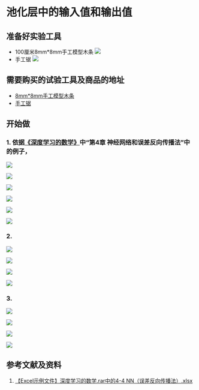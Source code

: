 ﻿# 池化层中的输入值和输出值

## 准备好实验工具

- 100厘米8mm*8mm手工模型木条
![](/images/体验卷积神经网络中的数学原理/第2层中3个神经单元的输入值和输出值/8mm手工模型木条.jpg)
- 手工锯
![](/images/体验卷积神经网络中的数学原理/第2层中3个神经单元的输入值和输出值/手工锯.jpg)

## 需要购买的试验工具及商品的地址

- [8mm*8mm手工模型木条](https://item.taobao.com/item.htm?spm=a1z09.2.0.0.7f642e8dJTGJWM&id=543446811425&_u=3c6ncud14e3)
- [手工锯](https://detail.tmall.com/item.htm?id=525869238835&spm=a1z09.2.0.0.46d82e8dlFtmf6&_u=qc6ncud3ffd)

## 开始做

### 1. 依据[《深度学习的数学》](https://www.ituring.com.cn/book/2593)中“第4章 神经网络和误差反向传播法”中的例子，

![](/images/体验卷积神经网络中的数学原理/第2层中3个神经单元的输入值和输出值/0a0.jpg)

![](/images/体验卷积神经网络中的数学原理/第2层中3个神经单元的输入值和输出值/1a00.jpg)

![](/images/体验卷积神经网络中的数学原理/第2层中3个神经单元的输入值和输出值/1a0.jpg)

![](/images/体验卷积神经网络中的数学原理/第2层中3个神经单元的输入值和输出值/1a1.jpg)

![](/images/体验卷积神经网络中的数学原理/第2层中3个神经单元的输入值和输出值/1a2.jpg)

![](/images/体验卷积神经网络中的数学原理/第2层中3个神经单元的输入值和输出值/1a3.jpg)

### 2.

![](/images/体验卷积神经网络中的数学原理/第2层中3个神经单元的输入值和输出值/2a0.jpg)

![](/images/体验卷积神经网络中的数学原理/第2层中3个神经单元的输入值和输出值/2a1.jpg)

![](/images/体验卷积神经网络中的数学原理/第2层中3个神经单元的输入值和输出值/2a2.jpg)

![](/images/体验卷积神经网络中的数学原理/第2层中3个神经单元的输入值和输出值/2a3.jpg)

### 3.

![](/images/体验卷积神经网络中的数学原理/第2层中3个神经单元的输入值和输出值/3a0.jpg)

![](/images/体验卷积神经网络中的数学原理/第2层中3个神经单元的输入值和输出值/3a1.jpg)

![](/images/体验卷积神经网络中的数学原理/第2层中3个神经单元的输入值和输出值/3a2.jpg)

![](/images/体验卷积神经网络中的数学原理/第2层中3个神经单元的输入值和输出值/3a3.jpg)


## 参考文献及资料

1. [【Excel示例文件】深度学习的数学.rar中的4-4 NN（误差反向传播法）.xlsx](http://www.ituring.com.cn/book/2593)